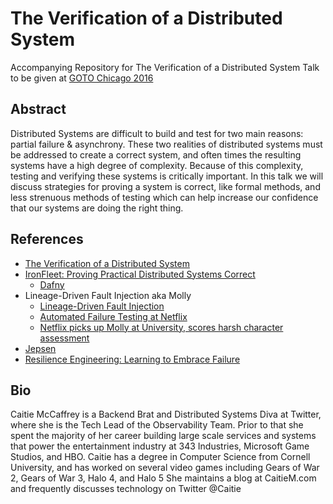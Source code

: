 # The Verification of a Distributed System
Accompanying Repository for The Verification of a Distributed System Talk to be given at [GOTO Chicago 2016](http://gotocon.com/chicago-2016)

## Abstract
Distributed Systems are difficult to build and test for two main reasons: partial failure & asynchrony.  These two realities of distributed systems must be addressed to create a correct system, and often times the resulting systems have a high degree of complexity.  Because of this complexity, testing and verifying these systems is critically important.  In this talk we will discuss strategies for proving a system is correct, like formal methods, and less strenuous methods of testing which can help increase our confidence that our systems are doing the right thing.

## References
* [The Verification of a Distributed System](http://queue.acm.org/detail.cfm?id=2889274)
* [IronFleet: Proving Practical Distributed Systems Correct](http://research.microsoft.com/apps/pubs/default.aspx?id=255833)
  * [Dafny](http://research.microsoft.com/en-us/projects/dafny/)
* Lineage-Driven Fault Injection aka Molly
  * [Lineage-Driven Fault Injection](http://people.ucsc.edu/~palvaro/molly.pdf)
  * [Automated Failure Testing at Netflix](http://techblog.netflix.com/2016/01/automated-failure-testing.html)
  * [Netflix picks up Molly at University, scores harsh character assessment](http://www.theregister.co.uk/2016/02/01/netflix_tries_molly_in_quest_for_enhanced_fault_finding_perception/)
* [Jepsen](https://aphyr.com/tags/Jepsen)
* [Resilience Engineering: Learning to Embrace Failure](https://queue.acm.org/detail.cfm?id=2371297)

## Bio
Caitie McCaffrey is a Backend Brat and Distributed Systems Diva at Twitter, where she is the Tech Lead of the Observability Team.  Prior to that she spent the majority of her career building large scale services and systems that power the entertainment industry at 343 Industries, Microsoft Game Studios, and HBO.  Caitie has a degree in Computer Science from Cornell University, and has worked on several video games including Gears of War 2, Gears of War 3, Halo 4, and Halo 5 She maintains a blog at  CaitieM.com  and frequently discusses technology on Twitter @Caitie

